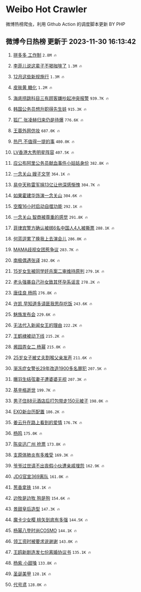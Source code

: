 # Weibo Hot Crawler 



微博热榜爬虫，利用 Github Action 的调度脚本更新 BY PHP 


## 微博今日热榜 更新于 2023-11-30 16:13:42 
1. [拼多多 工作制](https://s.weibo.com/weibo?q=%E6%8B%BC%E5%A4%9A%E5%A4%9A%20%E5%B7%A5%E4%BD%9C%E5%88%B6&t=31&band_rank=1&Refer=top) `2.8M 🔥` 

1. [李菲儿说这辈子不喝咖啡了](https://s.weibo.com/weibo?q=%E6%9D%8E%E8%8F%B2%E5%84%BF%E8%AF%B4%E8%BF%99%E8%BE%88%E5%AD%90%E4%B8%8D%E5%96%9D%E5%92%96%E5%95%A1%E4%BA%86&t=31&band_rank=2&Refer=top) `1.3M 🔥` 

1. [12月这些新规施行](https://s.weibo.com/weibo?q=%2312%E6%9C%88%E8%BF%99%E4%BA%9B%E6%96%B0%E8%A7%84%E6%96%BD%E8%A1%8C%23&t=31&band_rank=3&Refer=top) `1.3M 🔥` 

1. [皮肤黄 糖化](https://s.weibo.com/weibo?q=%E7%9A%AE%E8%82%A4%E9%BB%84%20%E7%B3%96%E5%8C%96&t=31&band_rank=4&Refer=top) `1.2M 🔥` 

1. [海底捞跳科目三有顾客嫌吵起冲突报警](https://s.weibo.com/weibo?q=%23%E6%B5%B7%E5%BA%95%E6%8D%9E%E8%B7%B3%E7%A7%91%E7%9B%AE%E4%B8%89%E6%9C%89%E9%A1%BE%E5%AE%A2%E5%AB%8C%E5%90%B5%E8%B5%B7%E5%86%B2%E7%AA%81%E6%8A%A5%E8%AD%A6%23&t=31&band_rank=5&Refer=top) `939.7K 🔥` 

1. [韩国公务员想升职得先生娃](https://s.weibo.com/weibo?q=%23%E9%9F%A9%E5%9B%BD%E5%85%AC%E5%8A%A1%E5%91%98%E6%83%B3%E5%8D%87%E8%81%8C%E5%BE%97%E5%85%88%E7%94%9F%E5%A8%83%23&t=31&band_rank=6&Refer=top) `915.3K 🔥` 

1. [狐厂 张凌赫归来仍是待爆](https://s.weibo.com/weibo?q=%E7%8B%90%E5%8E%82%20%E5%BC%A0%E5%87%8C%E8%B5%AB%E5%BD%92%E6%9D%A5%E4%BB%8D%E6%98%AF%E5%BE%85%E7%88%86&t=31&band_rank=7&Refer=top) `776.6K 🔥` 

1. [王蓉外网仿妆](https://s.weibo.com/weibo?q=%E7%8E%8B%E8%93%89%E5%A4%96%E7%BD%91%E4%BB%BF%E5%A6%86&t=31&band_rank=8&Refer=top) `687.0K 🔥` 

1. [热巴 不值得一提的事](https://s.weibo.com/weibo?q=%E7%83%AD%E5%B7%B4%20%E4%B8%8D%E5%80%BC%E5%BE%97%E4%B8%80%E6%8F%90%E7%9A%84%E4%BA%8B&t=31&band_rank=9&Refer=top) `480.0K 🔥` 

1. [LV香港大秀明星阵容](https://s.weibo.com/weibo?q=%23LV%E9%A6%99%E6%B8%AF%E5%A4%A7%E7%A7%80%E6%98%8E%E6%98%9F%E9%98%B5%E5%AE%B9%23&t=31&band_rank=10&Refer=top) `407.5K 🔥` 

1. [应公布阿里公务员献血事件小姑姑身份](https://s.weibo.com/weibo?q=%23%E5%BA%94%E5%85%AC%E5%B8%83%E9%98%BF%E9%87%8C%E5%85%AC%E5%8A%A1%E5%91%98%E7%8C%AE%E8%A1%80%E4%BA%8B%E4%BB%B6%E5%B0%8F%E5%A7%91%E5%A7%91%E8%BA%AB%E4%BB%BD%23&t=31&band_rank=11&Refer=top) `382.8K 🔥` 

1. [一念关山 嫂子文学](https://s.weibo.com/weibo?q=%E4%B8%80%E5%BF%B5%E5%85%B3%E5%B1%B1%20%E5%AB%82%E5%AD%90%E6%96%87%E5%AD%A6&t=31&band_rank=12&Refer=top) `364.1K 🔥` 

1. [易中天称雷军捐13亿让他深感惭愧](https://s.weibo.com/weibo?q=%23%E6%98%93%E4%B8%AD%E5%A4%A9%E7%A7%B0%E9%9B%B7%E5%86%9B%E6%8D%9013%E4%BA%BF%E8%AE%A9%E4%BB%96%E6%B7%B1%E6%84%9F%E6%83%AD%E6%84%A7%23&t=31&band_rank=13&Refer=top) `304.7K 🔥` 

1. [如果霍建华饰演一念关山](https://s.weibo.com/weibo?q=%E5%A6%82%E6%9E%9C%E9%9C%8D%E5%BB%BA%E5%8D%8E%E9%A5%B0%E6%BC%94%E4%B8%80%E5%BF%B5%E5%85%B3%E5%B1%B1&t=31&band_rank=14&Refer=top) `304.6K 🔥` 

1. [空腹16小时启动自噬功能](https://s.weibo.com/weibo?q=%E7%A9%BA%E8%85%B916%E5%B0%8F%E6%97%B6%E5%90%AF%E5%8A%A8%E8%87%AA%E5%99%AC%E5%8A%9F%E8%83%BD&t=31&band_rank=15&Refer=top) `292.1K 🔥` 

1. [一念关山 智商被尊重的感觉](https://s.weibo.com/weibo?q=%E4%B8%80%E5%BF%B5%E5%85%B3%E5%B1%B1%20%E6%99%BA%E5%95%86%E8%A2%AB%E5%B0%8A%E9%87%8D%E7%9A%84%E6%84%9F%E8%A7%89&t=31&band_rank=16&Refer=top) `291.8K 🔥` 

1. [菲律宾警方确认被绑6名中国人4人被撕票](https://s.weibo.com/weibo?q=%23%E8%8F%B2%E5%BE%8B%E5%AE%BE%E8%AD%A6%E6%96%B9%E7%A1%AE%E8%AE%A4%E8%A2%AB%E7%BB%916%E5%90%8D%E4%B8%AD%E5%9B%BD%E4%BA%BA4%E4%BA%BA%E8%A2%AB%E6%92%95%E7%A5%A8%23&t=31&band_rank=17&Refer=top) `288.1K 🔥` 

1. [何蓝逗累了换我上去演会儿](https://s.weibo.com/weibo?q=%E4%BD%95%E8%93%9D%E9%80%97%E7%B4%AF%E4%BA%86%E6%8D%A2%E6%88%91%E4%B8%8A%E5%8E%BB%E6%BC%94%E4%BC%9A%E5%84%BF&t=31&band_rank=18&Refer=top) `286.0K 🔥` 

1. [MAMA歧视女团惹争议](https://s.weibo.com/weibo?q=%23MAMA%E6%AD%A7%E8%A7%86%E5%A5%B3%E5%9B%A2%E6%83%B9%E4%BA%89%E8%AE%AE%23&t=31&band_rank=19&Refer=top) `283.7K 🔥` 

1. [南极偶遇张译](https://s.weibo.com/weibo?q=%23%E5%8D%97%E6%9E%81%E5%81%B6%E9%81%87%E5%BC%A0%E8%AF%91%23&t=31&band_rank=20&Refer=top) `282.0K 🔥` 

1. [15岁女生被同学奸杀案二审维持原判](https://s.weibo.com/weibo?q=%2315%E5%B2%81%E5%A5%B3%E7%94%9F%E8%A2%AB%E5%90%8C%E5%AD%A6%E5%A5%B8%E6%9D%80%E6%A1%88%E4%BA%8C%E5%AE%A1%E7%BB%B4%E6%8C%81%E5%8E%9F%E5%88%A4%23&t=31&band_rank=21&Refer=top) `279.1K 🔥` 

1. [老头强暴自己孙女致其怀孕系谣言](https://s.weibo.com/weibo?q=%23%E8%80%81%E5%A4%B4%E5%BC%BA%E6%9A%B4%E8%87%AA%E5%B7%B1%E5%AD%99%E5%A5%B3%E8%87%B4%E5%85%B6%E6%80%80%E5%AD%95%E7%B3%BB%E8%B0%A3%E8%A8%80%23&t=31&band_rank=22&Refer=top) `278.2K 🔥` 

1. [唐佳良 杨鸣](https://s.weibo.com/weibo?q=%E5%94%90%E4%BD%B3%E8%89%AF%20%E6%9D%A8%E9%B8%A3&t=31&band_rank=23&Refer=top) `276.8K 🔥` 

1. [许凯 早知道多请匪我思存吃饭](https://s.weibo.com/weibo?q=%E8%AE%B8%E5%87%AF%20%E6%97%A9%E7%9F%A5%E9%81%93%E5%A4%9A%E8%AF%B7%E5%8C%AA%E6%88%91%E6%80%9D%E5%AD%98%E5%90%83%E9%A5%AD&t=31&band_rank=24&Refer=top) `243.6K 🔥` 

1. [魅族发布会](https://s.weibo.com/weibo?q=%E9%AD%85%E6%97%8F%E5%8F%91%E5%B8%83%E4%BC%9A&t=31&band_rank=25&Refer=top) `229.6K 🔥` 

1. [无法代入新闻女王的理由](https://s.weibo.com/weibo?q=%E6%97%A0%E6%B3%95%E4%BB%A3%E5%85%A5%E6%96%B0%E9%97%BB%E5%A5%B3%E7%8E%8B%E7%9A%84%E7%90%86%E7%94%B1&t=31&band_rank=26&Refer=top) `222.2K 🔥` 

1. [王鹤棣被动下线](https://s.weibo.com/weibo?q=%23%E7%8E%8B%E9%B9%A4%E6%A3%A3%E8%A2%AB%E5%8A%A8%E4%B8%8B%E7%BA%BF%23&t=31&band_rank=27&Refer=top) `215.2K 🔥` 

1. [酱园弄女二 杨幂](https://s.weibo.com/weibo?q=%E9%85%B1%E5%9B%AD%E5%BC%84%E5%A5%B3%E4%BA%8C%20%E6%9D%A8%E5%B9%82&t=31&band_rank=28&Refer=top) `215.0K 🔥` 

1. [25岁女子被丈夫割喉父亲发声](https://s.weibo.com/weibo?q=%2325%E5%B2%81%E5%A5%B3%E5%AD%90%E8%A2%AB%E4%B8%88%E5%A4%AB%E5%89%B2%E5%96%89%E7%88%B6%E4%BA%B2%E5%8F%91%E5%A3%B0%23&t=31&band_rank=29&Refer=top) `211.6K 🔥` 

1. [渐冻症女警长29年改造1900多名罪犯](https://s.weibo.com/weibo?q=%23%E6%B8%90%E5%86%BB%E7%97%87%E5%A5%B3%E8%AD%A6%E9%95%BF29%E5%B9%B4%E6%94%B9%E9%80%A01900%E5%A4%9A%E5%90%8D%E7%BD%AA%E7%8A%AF%23&t=31&band_rank=30&Refer=top) `207.5K 🔥` 

1. [曝羽生结弦妻子遭婆婆无视](https://s.weibo.com/weibo?q=%23%E6%9B%9D%E7%BE%BD%E7%94%9F%E7%BB%93%E5%BC%A6%E5%A6%BB%E5%AD%90%E9%81%AD%E5%A9%86%E5%A9%86%E6%97%A0%E8%A7%86%23&t=31&band_rank=31&Refer=top) `207.3K 🔥` 

1. [基辛格逝世](https://s.weibo.com/weibo?q=%23%E5%9F%BA%E8%BE%9B%E6%A0%BC%E9%80%9D%E4%B8%96%23&t=31&band_rank=32&Refer=top) `199.7K 🔥` 

1. [男子住88元酒店后打包带走150元被子](https://s.weibo.com/weibo?q=%23%E7%94%B7%E5%AD%90%E4%BD%8F88%E5%85%83%E9%85%92%E5%BA%97%E5%90%8E%E6%89%93%E5%8C%85%E5%B8%A6%E8%B5%B0150%E5%85%83%E8%A2%AB%E5%AD%90%23&t=31&band_rank=33&Refer=top) `198.0K 🔥` 

1. [EXO新台历配置](https://s.weibo.com/weibo?q=%23EXO%E6%96%B0%E5%8F%B0%E5%8E%86%E9%85%8D%E7%BD%AE%23&t=31&band_rank=34&Refer=top) `186.2K 🔥` 

1. [姜云升在路上看到的爱情](https://s.weibo.com/weibo?q=%E5%A7%9C%E4%BA%91%E5%8D%87%E5%9C%A8%E8%B7%AF%E4%B8%8A%E7%9C%8B%E5%88%B0%E7%9A%84%E7%88%B1%E6%83%85&t=31&band_rank=35&Refer=top) `176.7K 🔥` 

1. [杨鸣](https://s.weibo.com/weibo?q=%E6%9D%A8%E9%B8%A3&t=31&band_rank=36&Refer=top) `175.0K 🔥` 

1. [陈奕迅广州 抢票](https://s.weibo.com/weibo?q=%E9%99%88%E5%A5%95%E8%BF%85%E5%B9%BF%E5%B7%9E%20%E6%8A%A2%E7%A5%A8&t=31&band_rank=37&Refer=top) `173.8K 🔥` 

1. [支原体肺炎有多难受](https://s.weibo.com/weibo?q=%E6%94%AF%E5%8E%9F%E4%BD%93%E8%82%BA%E7%82%8E%E6%9C%89%E5%A4%9A%E9%9A%BE%E5%8F%97&t=31&band_rank=38&Refer=top) `169.3K 🔥` 

1. [爷爷过世请不出丧假小伙遭亲戚埋怨](https://s.weibo.com/weibo?q=%23%E7%88%B7%E7%88%B7%E8%BF%87%E4%B8%96%E8%AF%B7%E4%B8%8D%E5%87%BA%E4%B8%A7%E5%81%87%E5%B0%8F%E4%BC%99%E9%81%AD%E4%BA%B2%E6%88%9A%E5%9F%8B%E6%80%A8%23&t=31&band_rank=39&Refer=top) `162.9K 🔥` 

1. [JDG官宣369离队](https://s.weibo.com/weibo?q=JDG%E5%AE%98%E5%AE%A3369%E7%A6%BB%E9%98%9F&t=31&band_rank=40&Refer=top) `161.0K 🔥` 

1. [葱香拿铁](https://s.weibo.com/weibo?q=%23%E8%91%B1%E9%A6%99%E6%8B%BF%E9%93%81%23&t=31&band_rank=41&Refer=top) `158.1K 🔥` 

1. [边牧是边牧 狗是狗](https://s.weibo.com/weibo?q=%E8%BE%B9%E7%89%A7%E6%98%AF%E8%BE%B9%E7%89%A7%20%E7%8B%97%E6%98%AF%E7%8B%97&t=31&band_rank=42&Refer=top) `154.6K 🔥` 

1. [景甜皇后造型](https://s.weibo.com/weibo?q=%23%E6%99%AF%E7%94%9C%E7%9A%87%E5%90%8E%E9%80%A0%E5%9E%8B%23&t=31&band_rank=43&Refer=top) `147.3K 🔥` 

1. [魔卡少女樱 桃矢到底有多强](https://s.weibo.com/weibo?q=%E9%AD%94%E5%8D%A1%E5%B0%91%E5%A5%B3%E6%A8%B1%20%E6%A1%83%E7%9F%A2%E5%88%B0%E5%BA%95%E6%9C%89%E5%A4%9A%E5%BC%BA&t=31&band_rank=44&Refer=top) `144.5K 🔥` 

1. [杨幂八登时尚COSMO](https://s.weibo.com/weibo?q=%23%E6%9D%A8%E5%B9%82%E5%85%AB%E7%99%BB%E6%97%B6%E5%B0%9ACOSMO%23&t=31&band_rank=45&Refer=top) `144.1K 🔥` 

1. [领工资时被要求说谢谢](https://s.weibo.com/weibo?q=%E9%A2%86%E5%B7%A5%E8%B5%84%E6%97%B6%E8%A2%AB%E8%A6%81%E6%B1%82%E8%AF%B4%E8%B0%A2%E8%B0%A2&t=31&band_rank=46&Refer=top) `143.0K 🔥` 

1. [王鸥新剧连发七份离婚协议书](https://s.weibo.com/weibo?q=%23%E7%8E%8B%E9%B8%A5%E6%96%B0%E5%89%A7%E8%BF%9E%E5%8F%91%E4%B8%83%E4%BB%BD%E7%A6%BB%E5%A9%9A%E5%8D%8F%E8%AE%AE%E4%B9%A6%23&t=31&band_rank=47&Refer=top) `135.1K 🔥` 

1. [杨紫 小甜嗓](https://s.weibo.com/weibo?q=%E6%9D%A8%E7%B4%AB%20%E5%B0%8F%E7%94%9C%E5%97%93&t=31&band_rank=48&Refer=top) `133.8K 🔥` 

1. [圣诞美甲](https://s.weibo.com/weibo?q=%E5%9C%A3%E8%AF%9E%E7%BE%8E%E7%94%B2&t=31&band_rank=49&Refer=top) `128.1K 🔥` 

1. [代号鸢](https://s.weibo.com/weibo?q=%E4%BB%A3%E5%8F%B7%E9%B8%A2&t=31&band_rank=50&Refer=top) `128.0K 🔥` 

